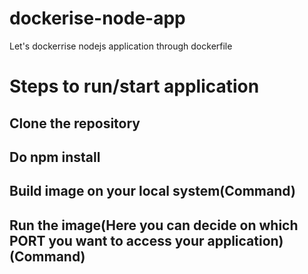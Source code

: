 # dockerise-node-app
Let's dockerrise nodejs application through dockerfile
# Steps to run/start application

  ## Clone the repository
  ## Do npm install
  ## Build image on your local system(Command)
  ## Run the image(Here you can decide on which PORT you want to access your application)(Command)
